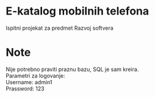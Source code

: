 # E-katalog mobilnih telefona<br>
Ispitni projekat za predmet Razvoj softvera<br>

# Note<br>
Nije potrebno praviti praznu bazu, SQL je sam kreira.<br>
Parametri za logovanje:<br>
Username: admin1<br>
Prassword: 123
